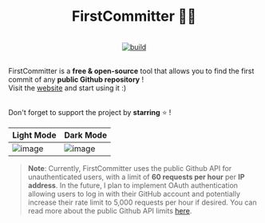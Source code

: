 <div align="center">
<h1><strong>FirstCommitter 🕵️‍♂️</strong></h1>
</div>

<!--
<div align="center">
  <img width="200" src="/assets/logo/LogoText.png"/>
</div>
-->
<br>
<div align="center">
  <a href="https://github.com/khalidbelk/FirstCommitter/actions/workflows/build.yml">
    <img src="https://github.com/khalidbelk/FirstCommitter/actions/workflows/build.yml/badge.svg?branch=main" alt="build">
  </a>
</div>
<br>

FirstCommitter is a **free & open-source** tool that allows you to find the first commit of any **public Github repository** ! <br>
Visit the [website](https://firstcommitter.vercel.app) and start using it :) 

<br>Don't forget to support the project by **starring** ⭐️ !
<br>

| Light Mode | Dark Mode |
| --- | --- |
| ![image](https://github.com/khalidbelk/FirstCommitter/assets/72026317/01a2a095-e82d-4170-8e80-6dc9cf2b7864) | ![image](https://github.com/khalidbelk/FirstCommitter/assets/72026317/99739be8-6666-4bfb-a49f-0022cb131fd7) |


> **Note**: Currently, FirstCommitter uses the public Github API for unauthenticated users, with a limit of **60 requests per hour** per **IP address**. In the future, I plan to implement OAuth authentication allowing users to log in with their GitHub account and potentially increase their rate limit to 5,000 requests per hour if desired. You can read more about the public Github API limits [here](https://docs.github.com/en/rest/using-the-rest-api/rate-limits-for-the-rest-api?apiVersion=2022-11-28#:~:text=The%20rate%20limit%20cannot%20increase,limits%20for%20the%20authenticated%20user.).
